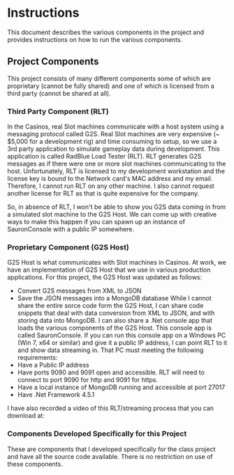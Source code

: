 # Instructions
This document describes the various components in the project and provides instructions on how to run the various components.

## Project Components
This project consists of many different components some of which are proprietary (cannot be fully shared) and one of which is licensed from a third party (cannot be shared at all).

### Third Party Component (RLT)
In the Casinos, real Slot machines communicate with a host system using a messaging protocol called G2S. Real Slot machines are very expensive (~ $5,000 for a development rig) and time consuming to setup, so we use a 3rd party application to simulate gameplay data during development. This application is called RadBlue Load Tester (RLT). RLT generates G2S messages as if there were one or more slot machines communicating to the host. Unfortunately, RLT is licensed to my development workstation and the license key is bound to the Network card's MAC address and my email. Therefore, I cannot run RLT on any other machine. I also cannot request another license for RLT as that is quite expensive for the company.

So, in absence of RLT, I won't be able to show you G2S data coming in from a simulated slot machine to the G2S Host. We can come up with creative ways to make this happen if you can spawn up an instance of SauronConsole with a public IP somewhere.

### Proprietary Component (G2S Host)
G2S Host is what communicates with Slot machines in Casinos. At work, we have an implementation of G2S Host that we use in various production applications. For this project, the G2S Host was updated as follows:
- Convert G2S messages from XML to JSON
- Save the JSON messages into a MongoDB database
While I cannot share the entire sorce code form the G2S Host, I can share code snippets that deal with data conversion from XML to JSON, and with storing data into MongoDB. 
I can also share a .Net console app that loads the various components of the G2S Host. This console app is called SauronConsole.
If you can run this console app on a Windows PC (Win 7, x64 or similar) and give it a public IP address, I can point RLT to it and show data streaming in. That PC must meeting the following requirements:
- Have a Public IP address
- Have ports 9090 and 9091 open and accessible. RLT will need to connect to port 9090 for http and 9091 for https.
- Have a local instance of MongoDB running and accessible at port 27017
- Have .Net Framework 4.5.1

I have also recorded a video of this RLT/streaming process that you can download at: 

### Components Developed Specifically for this Project
These are components that I developed specifically for the class project and have all the source code available. There is no restriction on use of these components.

